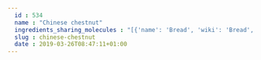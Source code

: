```yaml
---
  id : 534
  name : "Chinese chestnut"
  ingredients_sharing_molecules : "[{'name': 'Bread', 'wiki': 'Bread', 'id': 2, 'category': 'Bakery', 'common_molecules': [89594, 5280443, 5280598, 6054, 7284, 527, 638278, 6072, 26447, 5363388, 644104, 5280511, 650, 5367719, 13144, 4788, 637775, 61020, 247, 8452, 853433, 638011, 1889, 15394, 5280445, 637566, 240, 33931, 5365811, 8130, 798, 6569, 441005, 6561, 637542, 441484, 107971, 5284639, 10448, 338, 7288, 8723, 11552, 79803, 1110, 6050, 6986, 5318042, 31260, 2345, 5280863, 784, 10393, 439341, 7150, 1549026, 126, 7654, 7847, 445070, 768, 323, 1183, 9862, 5281708, 637511, 5284503, 802, 180, 72, 61503, 643941, 999, 439246, 244, 8768, 439263, 1130, 454, 107, 878, 444539, 18635, 7858, 8857, 5315892, 11509, 6184, 643779, 6251, 439533, 11128, 998]}, {'name': 'Barley', 'wiki': 'Barley', 'id': 51, 'category': 'Cereal', 'common_molecules': [89594, 5280443, 5280598, 6054, 7284, 527, 638278, 6072, 26447, 5363388, 644104, 5280511, 650, 5367719, 13144, 4788, 637775, 61020, 247, 8452, 853433, 638011, 1889, 15394, 5280445, 637566, 240, 33931, 5365811, 8130, 798, 6569, 441005, 6561, 637542, 441484, 107971, 5284639, 10448, 338, 7288, 8723, 11552, 79803, 1110, 6050, 6986, 5318042, 31260, 2345, 5280863, 784, 10393, 439341, 7150, 1549026, 126, 7654, 7847, 445070, 768, 323, 1183, 9862, 5281708, 637511, 5284503, 802, 180, 72, 61503, 643941, 999, 439246, 244, 8768, 439263, 1130, 454, 107, 878, 444539, 18635, 7858, 8857, 5315892, 11509, 6184, 643779, 6251, 439533, 11128, 998]}, {'name': 'Oats', 'wiki': 'Oat', 'id': 54, 'category': 'Cereal', 'common_molecules': [89594, 5280443, 5280598, 6054, 7284, 527, 638278, 6072, 26447, 5363388, 644104, 5280511, 650, 5367719, 13144, 4788, 637775, 61020, 247, 8452, 853433, 638011, 1889, 15394, 5280445, 637566, 240, 33931, 5365811, 8130, 798, 6569, 441005, 6561, 637542, 441484, 107971, 5284639, 10448, 338, 7288, 8723, 11552, 79803, 1110, 6050, 6986, 5318042, 31260, 2345, 5280863, 784, 10393, 439341, 7150, 1549026, 126, 7654, 7847, 445070, 768, 323, 1183, 9862, 5281708, 637511, 5284503, 802, 180, 72, 61503, 643941, 999, 439246, 244, 8768, 439263, 1130, 454, 107, 878, 444539, 18635, 7858, 8857, 5315892, 11509, 6184, 643779, 6251, 439533, 11128, 998]}, {'name': 'Rice', 'wiki': 'Rice', 'id': 55, 'category': 'Cereal', 'common_molecules': [89594, 5280443, 5280598, 6054, 7284, 527, 638278, 6072, 26447, 5363388, 644104, 5280511, 650, 5367719, 13144, 4788, 637775, 61020, 247, 8452, 853433, 638011, 1889, 15394, 5280445, 637566, 240, 33931, 5365811, 8130, 798, 6569, 441005, 6561, 637542, 441484, 107971, 5284639, 10448, 338, 7288, 8723, 11552, 79803, 1110, 6050, 6986, 5318042, 31260, 2345, 5280863, 784, 10393, 439341, 7150, 1549026, 126, 7654, 7847, 445070, 768, 323, 1183, 9862, 5281708, 637511, 5284503, 802, 180, 72, 61503, 643941, 999, 439246, 244, 8768, 439263, 1130, 454, 107, 878, 444539, 18635, 7858, 8857, 5315892, 11509, 6184, 643779, 6251, 439533, 11128, 998]}, {'name': 'Corn', 'wiki': 'Maize', 'id': 56, 'category': 'Maize', 'common_molecules': [89594, 5280443, 5280598, 6054, 7284, 527, 638278, 6072, 26447, 5363388, 644104, 5280511, 650, 5367719, 13144, 4788, 637775, 61020, 247, 8452, 853433, 638011, 1889, 15394, 5280445, 637566, 240, 33931, 5365811, 8130, 798, 6569, 441005, 6561, 637542, 441484, 107971, 5284639, 10448, 338, 7288, 8723, 11552, 79803, 1110, 6050, 6986, 5318042, 31260, 2345, 5280863, 784, 10393, 439341, 7150, 1549026, 126, 7654, 7847, 445070, 768, 323, 1183, 9862, 5281708, 637511, 5284503, 802, 180, 72, 61503, 643941, 999, 439246, 244, 8768, 439263, 1130, 454, 107, 878, 444539, 18635, 7858, 8857, 5315892, 11509, 6184, 643779, 6251, 439533, 11128, 998]}]"
  slug : chinese-chestnut
  date : 2019-03-26T08:47:11+01:00
---
```



